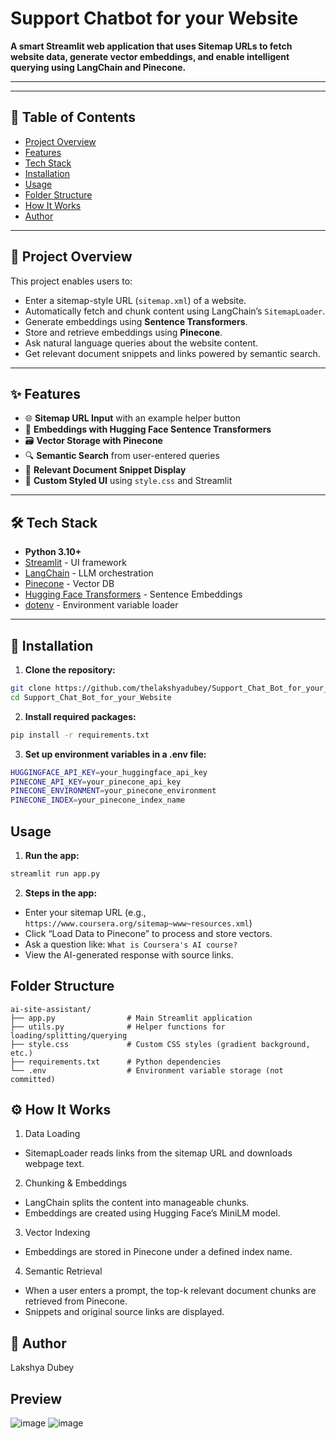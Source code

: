 # Support Chatbot for your Website

**A smart Streamlit web application that uses Sitemap URLs to fetch website data, generate vector embeddings, and enable intelligent querying using LangChain and Pinecone.**

---
---

## 📌 Table of Contents

- [Project Overview](#project-overview)  
- [Features](#features)  
- [Tech Stack](#tech-stack)  
- [Installation](#installation)  
- [Usage](#usage)  
- [Folder Structure](#folder-structure)  
- [How It Works](#how-it-works)  
- [Author](#author)

---

## 📘 Project Overview

This project enables users to:

- Enter a sitemap-style URL (`sitemap.xml`) of a website.
- Automatically fetch and chunk content using LangChain’s `SitemapLoader`.
- Generate embeddings using **Sentence Transformers**.
- Store and retrieve embeddings using **Pinecone**.
- Ask natural language queries about the website content.
- Get relevant document snippets and links powered by semantic search.

---

## ✨ Features

- 🌐 **Sitemap URL Input** with an example helper button
- 🧠 **Embeddings with Hugging Face Sentence Transformers**
- 🗃️ **Vector Storage with Pinecone**
- 🔍 **Semantic Search** from user-entered queries
- 🧾 **Relevant Document Snippet Display**
- 🎨 **Custom Styled UI** using `style.css` and Streamlit

---

## 🛠️ Tech Stack

- **Python 3.10+**
- [Streamlit](https://streamlit.io/) - UI framework
- [LangChain](https://www.langchain.com/) - LLM orchestration
- [Pinecone](https://www.pinecone.io/) - Vector DB
- [Hugging Face Transformers](https://huggingface.co/) - Sentence Embeddings
- [dotenv](https://pypi.org/project/python-dotenv/) - Environment variable loader

---

## 🧩 Installation

1. **Clone the repository:**
```bash
git clone https://github.com/thelakshyadubey/Support_Chat_Bot_for_your_Website.git
cd Support_Chat_Bot_for_your_Website
```

2. **Install required packages:**
```bash
pip install -r requirements.txt
```

3. **Set up environment variables in a .env file:**
```bash
HUGGINGFACE_API_KEY=your_huggingface_api_key
PINECONE_API_KEY=your_pinecone_api_key
PINECONE_ENVIRONMENT=your_pinecone_environment
PINECONE_INDEX=your_pinecone_index_name
```

## Usage

1. **Run the app:**
```bash
streamlit run app.py
```

2. **Steps in the app:**
- Enter your sitemap URL (e.g., ```https://www.coursera.org/sitemap~www~resources.xml```)
- Click “Load Data to Pinecone” to process and store vectors.
- Ask a question like: ```What is Coursera's AI course?```
- View the AI-generated response with source links.
   
 ## Folder Structure
 ```text
ai-site-assistant/
├── app.py                # Main Streamlit application
├── utils.py              # Helper functions for loading/splitting/querying
├── style.css             # Custom CSS styles (gradient background, etc.)
├── requirements.txt      # Python dependencies
└── .env                  # Environment variable storage (not committed)
```

## ⚙️ How It Works
1. Data Loading
- SitemapLoader reads links from the sitemap URL and downloads webpage text.

2. Chunking & Embeddings
- LangChain splits the content into manageable chunks.
- Embeddings are created using Hugging Face’s MiniLM model.

3. Vector Indexing
- Embeddings are stored in Pinecone under a defined index name.

4. Semantic Retrieval
- When a user enters a prompt, the top-k relevant document chunks are retrieved from Pinecone.
- Snippets and original source links are displayed.

## 👤 Author
Lakshya Dubey

## Preview
![image](https://github.com/user-attachments/assets/59e58158-6f50-4383-b74a-954faf35eebc)
![image](https://github.com/user-attachments/assets/114d9da6-22bb-43a5-851e-4bb717707f5c)
